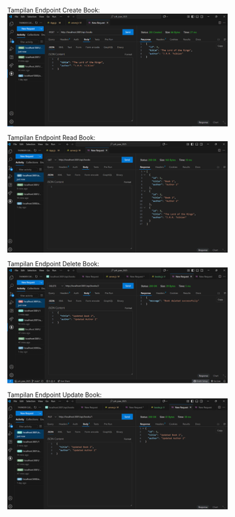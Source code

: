 Tampilan Endpoint Create Book:
![Tampilan Endpoint Create](SS/Create.png)

Tampilan Endpoint Read Book:
![Tampilan Endpoint Read](SS/Read.png)

Tampilan Endpoint Delete Book:
![Tampilan Endpoint Delete](SS/Delete.png)

Tampilan Endpoint Update Book:
![Tampilan Endpoint Update](SS/Update.png)
